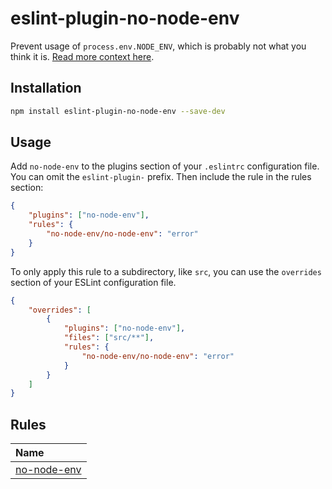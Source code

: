 # eslint-plugin-no-node-env

Prevent usage of `process.env.NODE_ENV`, which is probably not what you think it is. [Read more context here](/docs/rules/no-node-env.md).

## Installation

```sh
npm install eslint-plugin-no-node-env --save-dev
```

## Usage

Add `no-node-env` to the plugins section of your `.eslintrc` configuration file. You can omit the `eslint-plugin-` prefix. Then include the rule in the rules section:

```json
{
    "plugins": ["no-node-env"],
    "rules": {
        "no-node-env/no-node-env": "error"
    }
}
```

To only apply this rule to a subdirectory, like `src`, you can use the `overrides` section of your ESLint configuration file.

```json
{
    "overrides": [
        {
            "plugins": ["no-node-env"],
            "files": ["src/**"],
            "rules": {
                "no-node-env/no-node-env": "error"
            }
        }
    ]
}
```

## Rules

<!-- begin auto-generated rules list -->

| Name                                     |
| :--------------------------------------- |
| [no-node-env](docs/rules/no-node-env.md) |

<!-- end auto-generated rules list -->
